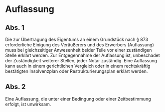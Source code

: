 # Auflassung



## Abs. 1

 Die zur Übertragung des Eigentums an einem Grundstück nach § 873 erforderliche Einigung des Veräußerers und des Erwerbers (Auflassung) muss bei gleichzeitiger Anwesenheit beider Teile vor einer zuständigen Stelle erklärt werden. Zur Entgegennahme der Auflassung ist, unbeschadet der Zuständigkeit weiterer Stellen, jeder Notar zuständig. Eine Auflassung kann auch in einem gerichtlichen Vergleich oder in einem rechtskräftig bestätigten Insolvenzplan oder Restrukturierungsplan erklärt werden.

## Abs. 2

 Eine Auflassung, die unter einer Bedingung oder einer Zeitbestimmung erfolgt, ist unwirksam. 

